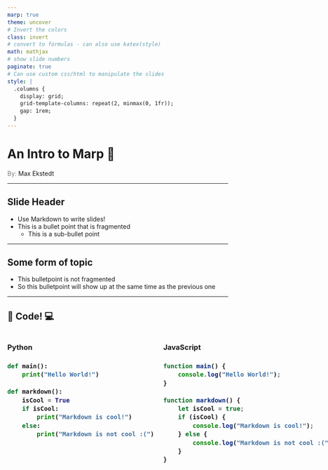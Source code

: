 ```yaml
---
marp: true
theme: uncover
# Invert the colors
class: invert
# convert to formulas - can also use katex(style)
math: mathjax 
# show slide numbers
paginate: true
# Can use custom css/html to manipulate the slides
style: |
  .columns {
    display: grid;
    grid-template-columns: repeat(2, minmax(0, 1fr));
    gap: 1rem;
  }
---
```


# <!--fit--> An Intro to Marp :rocket:

<span style="color:grey">By:</span> Max Ekstedt

---

## Slide Header

* Use Markdown to write slides!
* This is a bullet point that is fragmented
  * This is a sub-bullet point

---

## Some form of topic

- This bulletpoint is not fragmented
- So this bulletpoint will show up at the same time as the previous one

---

## :snake: Code! :computer:

<div class="columns">
<div>
<h3>Python<h3>

```python
def main():
    print("Hello World!")

def markdown():
    isCool = True
    if isCool:
        print("Markdown is cool!")
    else:
        print("Markdown is not cool :(")
```
</div>
<div>

<h3>JavaScript<h3>

```javascript
function main() {
    console.log("Hello World!");
}

function markdown() {
    let isCool = true;
    if (isCool) {
        console.log("Markdown is cool!");
    } else {
        console.log("Markdown is not cool :(");
    }
}
```
</div>

---

## Math! :mortar_board:

A single line expression: 

$e^{i\pi} + 1 = 0$

OR, a multi-line expression:

$$
\begin{align}
\frac{d}{dx} \left( \int_{0}^{x} f(u)\,du\right) &= f(x) \\
\frac{d}{dx} \left( \int_{a(x)}^{b(x)} f(u,v)\,du\right) &= f(b(x),x) b'(x) - f(a(x),x) a'(x) + \int_{a(x)}^{b(x)} \frac{\partial}{\partial x} f(u,v)\,du
\end{align}

$$

---

## Images!

![height:4in](https://raw.githubusercontent.com/marp-team/marp/master/marp.png)

---

## Image and Text side by side!

![bg left height:2in](https://raw.githubusercontent.com/marp-team/marp/master/marp.png)

* Image on the left
* Text on the right

---
<!--_color: red-->
<!--_backgroundColor: black-->
# <!--fit -->HUGE

---

## Two text columns! :+1:

<div class="columns">
<div>

* Left column
* Left column
* Left column

</div>

<div>

* Right column
* Right column
* Right column

</div>
</div>
